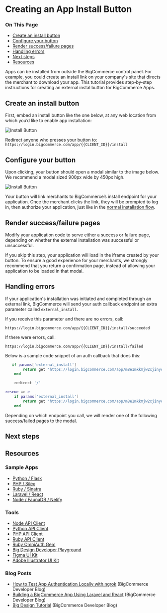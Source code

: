 # Creating an App Install Button

<div class="otp" id="no-index">

### On This Page
- [Create an install button](#create-an-install-button)
- [Configure your button](#configure-your-button)
- [Render success/failure pages](#render-successfailure-pages)
- [Handling errors](#handling-errors)
- [Next steps](#next-steps)
- [Resources](#resources)

</div>

Apps can be installed from outside the BigCommerce control panel. For example, you could create an install link on your company's site that directs the merchant to download your app. This tutorial provides step-by-step instructions for creating an external instal button for BigCommerce Apps.

## Create an install button
First, embed an install button like the one below, at any web location from which you’d like to enable app installation:

![Install Button](//s3.amazonaws.com/user-content.stoplight.io/6490/1539297285625 "Install Button")

Redirect anyone who presses your button to: `https://login.bigcommerce.com/app/{{CLIENT_ID}}/install`

## Configure your button
Upon clicking, your button should open a modal similar to the image below. We recommend a modal sized 900px wide by 450px high.

![Install Button](//s3.amazonaws.com/user-content.stoplight.io/6490/1539297431440 "Install Button")

Your button will link merchants to BigCommerce’s install endpoint for your application. Once the merchant clicks the link, they will be prompted to log in, then authorize your application, just like in the [normal installation flow](#installation-and-update-sequence).

## Render success/failure pages
Modify your application code to serve either a success or failure page, depending on whether the external installation was successful or unsuccessful.

If you skip this step, your application will load in the iframe created by your button. To ensure a good experience for your merchants, we strongly recommend that you return a confirmation page, instead of allowing your application to be loaded in that modal.

## Handling errors
If your application's installation was initiated and completed through an external link, BigCommerce will send your auth callback endpoint an extra parameter called `external_install`.

If you receive this parameter and there are no errors, call:

```
https://login.bigcommerce.com/app/{{CLIENT_ID}}/install/succeeded
```

If there were errors, call:

```
https://login.bigcommerce.com/app/{{CLIENT_ID}}/install/failed
```

Below is a sample code snippet of an auth callback that does this:

```lua
   if params['external_install']
        return get 'https://login.bigcommerce.com/app/m8e1mkkmjw2xjinydqz7ie05to1y2nk/install/succeeded'
    end

    redirect '/'

rescue => e
    if params['external_install']
        return get 'https://login.bigcommerce.com/app/m8e1mkkmjw2xjinydqz7ie05to1y2nk/install/failed'
    end
```

Depending on which endpoint you call, we will render one of the following success/failed pages to the modal.

## Next steps

## Resources

### Sample Apps
* [Python / Flask](https://github.com/bigcommerce/hello-world-app-python-flask)
* [PHP / Silex](https://github.com/bigcommerce/hello-world-app-php-silex)
* [Ruby / Sinatra](https://github.com/bigcommerce/hello-world-app-ruby-sinatra)
* [Laravel / React](https://github.com/bigcommerce/laravel-react-sample-app)
* [Node / FaunaDB / Nelify](https://github.com/bigcommerce/channels-app/)

### Tools
* [Node API Client](https://github.com/getconversio/node-bigcommerce)
* [Python API Client](https://github.com/bigcommerce/bigcommerce-api-python)
* [PHP API Client](https://github.com/bigcommerce/bigcommerce-api-php)
* [Ruby API Client](https://github.com/bigcommerce/bigcommerce-api-ruby)
* [Ruby OmniAuth Gem](https://github.com/bigcommerce/omniauth-bigcommerce)
* [Big Design Developer Playground](https://developer.bigcommerce.com/big-design/)
* [Figma UI Kit](https://www.figma.com/file/jTVuUkiZ1j3rux8WHG4IKK/BigDesign-UI-Kit?node-id=0%3A1/duplicate)
* [Adobe Illustrator UI Kit](https://design.bigcommerce.com/bigdesign-ui-kit)

### Blog Posts
* [How to Test App Authentication Locally with ngrok](https://medium.com/bigcommerce-developer-blog/how-to-test-app-authentication-locally-with-ngrok-149150bfe4cf) (BigCommerce Developer Blog)
* [Building a BigCommerce App Using Laravel and React](https://medium.com/bigcommerce-developer-blog/building-a-bigcommerce-app-using-laravel-and-react-711ceceb5006) (BigCommerce Developer Blog)
* [Big Design Tutorial](https://medium.com/bigcommerce-developer-blog/bigdesign-build-native-looking-uis-with-the-bigcommerce-design-system-fb06a01a24f2) (BigCommerce Developer Blog)
